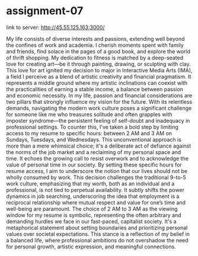 # assignment-07

link to server: http://45.55.125.163:3000/

My life consists of diverse interests and passions, extending well beyond the confines of work and academia. I cherish moments spent with family and friends, find solace in the pages of a good book, and explore the world of thrift shopping. My dedication to fitness is matched by a deep-seated love for creating art—be it through painting, drawing, or sculpting with clay. This love for art ignited my decision to major in Interactive Media Arts (IMA), a field I perceive as a blend of artistic creativity and financial pragmatism. It represents a middle ground where my artistic inclinations can coexist with the practicalities of earning a stable income, a balance between passion and economic necessity.
In my life, passion and financial considerations are two pillars that strongly influence my vision for the future. With its relentless demands, navigating the modern work culture poses a significant challenge for someone like me who treasures solitude and often grapples with imposter syndrome—the persistent feeling of self-doubt and inadequacy in professional settings. To counter this, I've taken a bold step by limiting access to my resume to specific hours: between 2 AM and 3 AM on Sundays, Tuesdays, and Wednesdays. This unconventional approach is more than a mere whimsical choice; it's a deliberate act of defiance against the norms of the job market and a reclaiming of my personal space and time. It echoes the growing call to resist overwork and to acknowledge the value of personal time in our society.
By setting these specific hours for resume access, I aim to underscore the notion that our lives should not be wholly consumed by work. This decision challenges the traditional 9-to-5 work culture, emphasizing that my worth, both as an individual and a professional, is not tied to perpetual availability. It subtly shifts the power dynamics in job searching, underscoring the idea that employment is a reciprocal relationship where mutual respect and value for one’s time and well-being are paramount.
The choice of 2 AM to 3 AM as the viewing window for my resume is symbolic, representing the often arbitrary and demanding hurdles we face in our fast-paced, capitalist society. It's a metaphorical statement about setting boundaries and prioritizing personal values over societal expectations. This stance is a reflection of my belief in a balanced life, where professional ambitions do not overshadow the need for personal growth, artistic expression, and meaningful connections.
